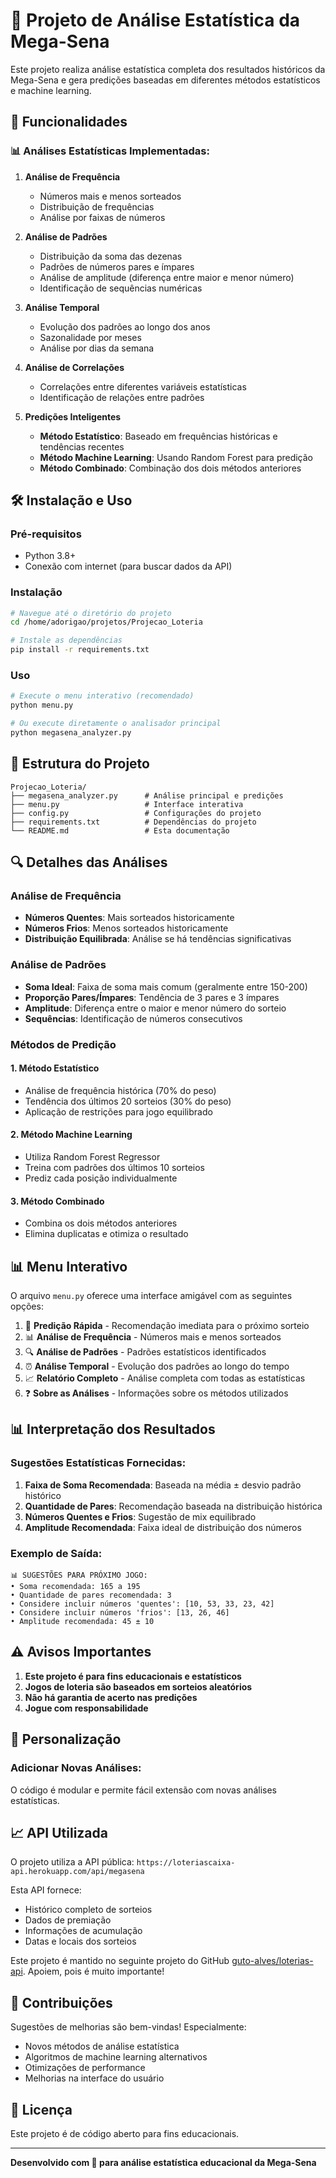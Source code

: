 # 🎯 Projeto de Análise Estatística da Mega-Sena

Este projeto realiza análise estatística completa dos resultados históricos da Mega-Sena e gera predições baseadas em diferentes métodos estatísticos e machine learning.

## 🚀 Funcionalidades

### 📊 Análises Estatísticas Implementadas:

1. **Análise de Frequência**
   - Números mais e menos sorteados
   - Distribuição de frequências
   - Análise por faixas de números

2. **Análise de Padrões**
   - Distribuição da soma das dezenas
   - Padrões de números pares e ímpares
   - Análise de amplitude (diferença entre maior e menor número)
   - Identificação de sequências numéricas

3. **Análise Temporal**
   - Evolução dos padrões ao longo dos anos
   - Sazonalidade por meses
   - Análise por dias da semana

4. **Análise de Correlações**
   - Correlações entre diferentes variáveis estatísticas
   - Identificação de relações entre padrões

5. **Predições Inteligentes**
   - **Método Estatístico**: Baseado em frequências históricas e tendências recentes
   - **Método Machine Learning**: Usando Random Forest para predição
   - **Método Combinado**: Combinação dos dois métodos anteriores

## 🛠️ Instalação e Uso

### Pré-requisitos
- Python 3.8+
- Conexão com internet (para buscar dados da API)

### Instalação
```bash
# Navegue até o diretório do projeto
cd /home/adorigao/projetos/Projecao_Loteria

# Instale as dependências
pip install -r requirements.txt
```

### Uso
```bash
# Execute o menu interativo (recomendado)
python menu.py

# Ou execute diretamente o analisador principal
python megasena_analyzer.py
```

## 📁 Estrutura do Projeto

```
Projecao_Loteria/
├── megasena_analyzer.py      # Análise principal e predições
├── menu.py                   # Interface interativa
├── config.py                 # Configurações do projeto
├── requirements.txt          # Dependências do projeto
└── README.md                 # Esta documentação
```

## 🔍 Detalhes das Análises

### Análise de Frequência
- **Números Quentes**: Mais sorteados historicamente
- **Números Frios**: Menos sorteados historicamente
- **Distribuição Equilibrada**: Análise se há tendências significativas

### Análise de Padrões
- **Soma Ideal**: Faixa de soma mais comum (geralmente entre 150-200)
- **Proporção Pares/Ímpares**: Tendência de 3 pares e 3 ímpares
- **Amplitude**: Diferença entre o maior e menor número do sorteio
- **Sequências**: Identificação de números consecutivos

### Métodos de Predição

#### 1. Método Estatístico
- Análise de frequência histórica (70% do peso)
- Tendência dos últimos 20 sorteios (30% do peso)
- Aplicação de restrições para jogo equilibrado

#### 2. Método Machine Learning
- Utiliza Random Forest Regressor
- Treina com padrões dos últimos 10 sorteios
- Prediz cada posição individualmente

#### 3. Método Combinado
- Combina os dois métodos anteriores
- Elimina duplicatas e otimiza o resultado

## 📊 Menu Interativo

O arquivo `menu.py` oferece uma interface amigável com as seguintes opções:

1. 🚀 **Predição Rápida** - Recomendação imediata para o próximo sorteio
2. 📊 **Análise de Frequência** - Números mais e menos sorteados
3. 🔍 **Análise de Padrões** - Padrões estatísticos identificados
4. ⏰ **Análise Temporal** - Evolução dos padrões ao longo do tempo
5. 📈 **Relatório Completo** - Análise completa com todas as estatísticas
6. ❓ **Sobre as Análises** - Informações sobre os métodos utilizados

## 📊 Interpretação dos Resultados

### Sugestões Estatísticas Fornecidas:
1. **Faixa de Soma Recomendada**: Baseada na média ± desvio padrão histórico
2. **Quantidade de Pares**: Recomendação baseada na distribuição histórica
3. **Números Quentes e Frios**: Sugestão de mix equilibrado
4. **Amplitude Recomendada**: Faixa ideal de distribuição dos números

### Exemplo de Saída:
```
📊 SUGESTÕES PARA PRÓXIMO JOGO:
• Soma recomendada: 165 a 195
• Quantidade de pares recomendada: 3
• Considere incluir números 'quentes': [10, 53, 33, 23, 42]
• Considere incluir números 'frios': [13, 26, 46]
• Amplitude recomendada: 45 ± 10
```

## ⚠️ Avisos Importantes

1. **Este projeto é para fins educacionais e estatísticos**
2. **Jogos de loteria são baseados em sorteios aleatórios**
3. **Não há garantia de acerto nas predições**
4. **Jogue com responsabilidade**

## 🔧 Personalização

### Adicionar Novas Análises:
O código é modular e permite fácil extensão com novas análises estatísticas.

## 📈 API Utilizada

O projeto utiliza a API pública: `https://loteriascaixa-api.herokuapp.com/api/megasena`

Esta API fornece:
- Histórico completo de sorteios
- Dados de premiação
- Informações de acumulação
- Datas e locais dos sorteios

Este projeto é mantido no seguinte projeto do GitHub [guto-alves/loterias-api](https://github.com/guto-alves/loterias-api). Apoiem, pois é muito importante!

## 🤝 Contribuições

Sugestões de melhorias são bem-vindas! Especialmente:
- Novos métodos de análise estatística
- Algoritmos de machine learning alternativos
- Otimizações de performance
- Melhorias na interface do usuário

## 📝 Licença

Este projeto é de código aberto para fins educacionais.

---

**Desenvolvido com 💙 para análise estatística educacional da Mega-Sena**
